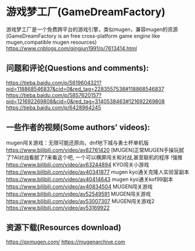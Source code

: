 # 游戏梦工厂(GameDreamFactory)
游戏梦工厂是一个免费跨平台的游戏引擎，类似mugen，兼容mugen的资源(GameDreamFactory is an free cross-platform game engine like mugen,compatible mugen resources)
https://www.cnblogs.com/qingjun1991/p/7613414.html

## 问题和评论(Questions and comments):
https://tieba.baidu.com/p/5619604321?pid=118868546837&cid=0&red_tag=2283557538#118868546837
https://tieba.baidu.com/p/5857620157?pid=121692269808&cid=0&red_tag=3140538463#121692269808
https://tieba.baidu.com/p/6428964245

## 一些作者的视频(Some authors' videos):
mugen闯关游戏：无限可能还原向，dnf地下城与勇士杯单机版
https://www.bilibili.com/video/av82761420
[MUGEN]正常MUGEN手操玩腻了?AI对战看腻了?来看这个吧, 一个可以横屏闯关和对战,甚至联机的程序 !强推
https://www.bilibili.com/video/av63244894
KYO闯关小游戏
https://www.bilibili.com/video/av40341877
mugen kyo通关克隆人实验室副本
https://www.bilibili.com/video/av40414643
mugen kyo通关kof99副本
https://www.bilibili.com/video/av40834504
MUGEN闯关游戏
https://www.bilibili.com/video/av52549591
MUGEN闯关游戏
https://www.bilibili.com/video/av53007307
MUGEN闯关游戏2
https://www.bilibili.com/video/av53169922

## 资源下载(Resources download)
https://qxmugen.com/
https://mugenarchive.com
